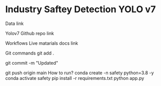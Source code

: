 # Industry Saftey Detection YOLO v7


Data link

Yolov7 Github repo link

Workflows
Live matarials docs
link

Git commands
git add .

git commit -m "Updated"

git push origin main
How to run?
conda create -n safety python=3.8 -y
conda activate safety
pip install -r requirements.txt
python app.py
